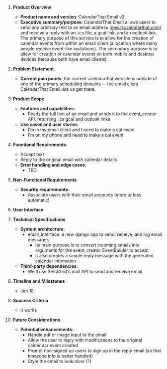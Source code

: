 1. **Product Overview**  
   - **Product name and version**: CalendarThat Email v2
   - **Executive summary/purpose**: CalendarThat Email allows users to send any arbitrary text to an email address (new@calendarthat.com) and receive a reply with an .ics file, a gcal link, and an outlook link. The primary purpose of this service is to allow for the creation of calendar events from within an email client (a location where many people receive event-like invitations). The secondary purpose is to allow for creation of calendar events on both mobile and desktop devices (because both have email clients).

2. **Problem Statement**  
   - **Current pain points**: the current calendarthat website is outside of one of the primary scheduling domains -- the email client. CalendarThat Email lets us get there.

3. **Product Scope**  
   - **Features and capabilities**: 
      - Reads the full text of an email and sends it to the event_creator API, returning .ics gcal and outlook links
   - **Use cases and user stories**:  
      - I'm in my email client and I need to make a cal event
      - I'm on my phone and need to make a cal event

4. **Functional Requirements**  
   - Accept text
   - Reply to the original email with calendar details
   - **Error handling and edge cases**:  
      - TBD

5. **Non-Functional Requirements**  
   - **Security requirements**:  
      - Associate users with their email accounts (more or less automatic)

6. **User Interface**  

7. **Technical Specifications**  
   - **System architecture**:  
      - email_interface: a new django app to send, receive, and log email messages
         - Its main purpose is to convert incoming emails into arguments for the event_creator EventBuilder to accept
         - It also creates a simple reply message with the generated calendar infomation
   - **Third-party dependencies**:  
      - We'll use SendGrid's mail API to send and receive email

8. **Timeline and Milestones**  
   - Jan 18

9. **Success Criteria**  
   - It works

10. **Future Considerations**  
    - **Potential enhancements**:
      - Handle pdf or image input to the email
      - Allow the user to reply with modifications to the original caldendar event created
      - Prompt non-signed up users to sign up in the reply email (so that timezone info is better handled)
      - Style the email to look nicer (?)